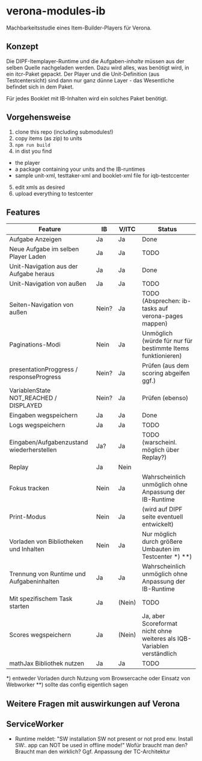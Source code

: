 # verona-modules-ib

Machbarkeitsstudie eines Item-Builder-Players für Verona.

## Konzept

Die DIPF-Itemplayer-Runtime und die Aufgaben-_inhalte_ müssen aus der selben Quelle 
nachgeladen werden. Dazu wird alles, was benötigt wird, in ein itcr-Paket gepackt.
Der Player und die Unit-Definition (aus Testcentersicht) sind dann nur ganz
dünne Layer - das Wesentliche befindet sich in dem Paket.

Für jedes Booklet mit IB-Inhalten wird ein solches Paket benötigt.


## Vorgehensweise

1. clone this repo (including submodules!)
2. copy items (as zip) to units
3. `npm run build`
4. in dist you find
 * the player
 * a package containing your units and the IB-runtimes
 * sample unit-xml, testtaker-xml and booklet-xml file for iqb-testccenter
5. edit xmls as desired
6. upload everything to testcenter

## Features

| Feature                                    | IB    | V/ITC  | Status                                                                  |
|--------------------------------------------|-------|--------|-------------------------------------------------------------------------|
| Aufgabe Anzeigen                           | Ja    | Ja     | Done                                                                    |
| Neue Aufgabe im selben Player Laden        | Ja    | Ja     | TODO                                                                    |
| Unit-Navigation aus der Aufgabe heraus     | Ja    | Ja     | Done                                                                    
| Unit-Navigation von außen                  | Ja    | Ja     | TODO                                                                    
| Seiten-Navigation von außen                | Nein? | Ja     | TODO (Absprechen: ib-tasks auf verona-pages mappen)                     
| Paginations-Modi                           | Nein  | Ja     | Unmöglich (würde für nur für bestimmte Items funktionieren)      
| presentationProggress / responseProgress   | Nein? | Ja     | Prüfen (aus dem scoring abgeifen ggf.)                                  
| VariablenState NOT_REACHED / DISPLAYED     | Nein? | Ja     | Prüfen (ebenso)                                                         
| Eingaben wegspeichern                      | Ja    | Ja     | Done                                                                    |
| Logs wegspeichern                          | Ja    | Ja     | TODO                                                                    |
| Eingaben/Aufgabenzustand wiederherstellen  | Ja?   | Ja     | TODO (warscheinl. möglich über Replay?)                                 |
| Replay                                     | Ja    | Nein   |                                                                         |
| Fokus tracken                              | Nein  | Ja     | Wahrscheinlich unmöglich ohne Anpassung der IB-Runtime                  |
| Print-Modus                                | Nein  | Ja     | (wird auf DIPF seite eventuell entwickelt)                              |
| Vorladen von Bibliotheken und Inhalten     | Nein  | Ja     | Nur möglich durch größere Umbauten im Testcenter *) **)                 |
| Trennung von Runtime und Aufgabeninhalten  | Ja    | Ja     | Wahrscheinlich unmöglich ohne Anpassung der IB-Runtime
| Mit spezifischem Task starten              | Ja    | (Nein) | TODO                                                                    
| Scores wegspeichern                        | Ja    | (Nein) | Ja, aber Scoreformat nicht ohne weiteres als IQB-Variablen verständlich 
| mathJax Bibliothek nutzen                  | Ja    | Ja     | TODO                                                                    


*) entweder Vorladen durch Nutzung vom Browsercache oder Einsatz von Webworker
**) sollte das config eigentlich sagen

## Weitere Fragen mit auswirkungen auf Verona

## ServiceWorker
- Runtime meldet: "SW installation SW not present or not prod env. Install SW:. app can NOT be used in offline mode!"
Wofür braucht man den? Braucht man den wirklich?
Ggf. Anpassung der TC-Architektur

## 
